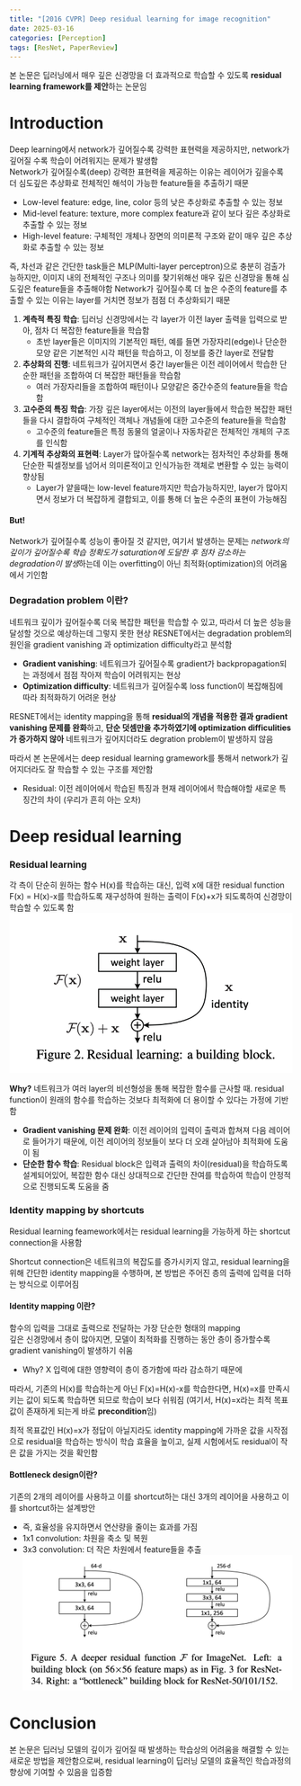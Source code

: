 ```yaml
---
title: "[2016 CVPR] Deep residual learning for image recognition"
date: 2025-03-16
categories: [Perception]
tags: [ResNet, PaperReview]
---
```


본 논문은 딥러닝에서 매우 깊은 신경망을 더 효과적으로 학습할 수 있도록 **residual learning framework를 제안**하는 논문임

# Introduction
Deep learning에서 network가 깊어질수록 강력한 표현력을 제공하지만, network가 깊어질 수록 학습이 어려워지는 문제가 발생함  
Network가 깊어질수록(deep) 강력한 표현력을 제공하는 이유는 레이어가 깊을수록 더 심도깊은 추상화로 전체적인 해석이 가능한 feature들을 추출하기 때문
- Low-level feature: edge, line, color 등의 낮은 추상화로 추출할 수 있는 정보
- Mid-level feature: texture, more complex feature과 같이 보다 깊은 추상화로 추출할 수 있는 정보
- High-level feature: 구체적인 개체나 장면의 의미론적 구조와 같이 매우 깊은 추상화로 추출할 수 있는 정보

즉, 차선과 같은 간단한 task들은 MLP(Multi-layer perceptron)으로 충분히 검출가능하지만, 이미지 내의 전체적인 구조나 의미를 찾기위해선 매우 깊은 신경망을 통해 심도깊은 feature들을 추출해야함 
Network가 깊어질수록 더 높은 수준의 feature를 추출할 수 있는 이유는 layer를 거치면 정보가 점점 더 추상화되기 때문  
1. **계측적 특징 학습**: 딥러닝 신경망에서는 각 layer가 이전 layer 출력을 입력으로 받아, 점차 더 복잡한 feature들을 학습함
    - 초반 layer들은 이미지의 기본적인 패턴, 예를 들면 가장자리(edge)나 단순한 모양 같은 기본적인 시각 패턴을 학습하고, 이 정보를 중간 layer로 전달함
2. **추상화의 진행**: 네트워크가 깊어지면서 중간 layer들은 이전 레이어에서 학습한 단순한 패턴을 조합하여 더 복잡한 패턴들을 학습함
    - 여러 가장자리들을 조합하여 패턴이나 모양같은 중간수준의 feature들을 학습함
3. **고수준의 특징 학습**: 가장 깊은 layer에서는 이전의 layer들에서 학습한 복잡한 패턴들을 다시 결합하여 구체적인 객체나 개념들에 대한 고수준의 feature들을 학습함
    - 고수준의 feature들은 특정 동물의 얼굴이나 자동차같은 전체적인 개체의 구조를 인식함
4. **기계적 추상화의 표현력**: Layer가 많아질수록 network는 점차적인 추상화를 통해 단순한 픽셀정보를 넘어서 의미론적이고 인식가능한 객체로 변환할 수 있는 능력이 향상됨
    - Layer가 얕을때는 low-level feature까지만 학습가능하지만, layer가 많아지면서 정보가 더 복잡하게 결합되고, 이를 통해 더 높은 수준의 표현이 가능해짐

#### But!
Network가 깊어질수록 성능이 좋아질 것 같지만, 여기서 발생하는 문제는 *network의 깊이가 깊어질수록 학습 정확도가 saturation에 도달한 후 점차 감소하는 degradation이 발생*하는데 이는 overfitting이 아닌 최적화(optimization)의 어려움에서 기인함

### Degradation problem 이란?

네트워크 깊이가 깊어질수록 더욱 복잡한 패턴을 학습할 수 있고, 따라서 더 높은 성능을 달성할 것으로 예상하는데 그렇지 못한 현상
RESNET에서는 degradation problem의 원인을 gradient vanishing 과 optimization difficulty라고 분석함
- **Gradient vanishing**: 네트워크가 깊어질수록 gradient가 backpropagation되는 과정에서 점점 작아져 학습이 어려워지는 현상
- **Optimization difficulty**: 네트워크가 깊어질수록 loss function이 복잡해짐에 따라 최적화하기 어려운 현상  

RESNET에서는 identity mapping을 통해 **residual의 개념을 적용한 결과 gradient vanishing 문제를 완화**하고, **단순 덧셈만을 추가하였기에 optimization difficulities가 증가하지 않아** 네트워크가 깊어지더라도 degration problem이 발생하지 않음

따라서 본 논문에서는 deep residual learning gramework를 통해서 network가 깊어지더라도 잘 학습할 수 있는 구조를 제안함
- Residual: 이전 레이어에서 학습된 특징과 현재 레이어에서 학습해야할 새로운 특징간의 차이 (우리가 흔히 아는 오차)

# Deep residual learning
### Residual learning
각 측이 단순히 원하는 함수 H(x)를 학습하는 대신, 입력 x에 대한 residual function F(x) = H(x)-x를 학습하도록 재구성하여 원하는 출력이 F(x)+x가 되도록하여 신경망이 학습할 수 있도록 함
![alt text](../assets/resnet_fig_1.png)

**Why?** 네트워크가 여러 layer의 비선형성을 통해 복잡한 함수를 근사할 때. residual function이 원래의 함수를 학습하는 것보다 최적화에 더 용이할 수 있다는 가정에 기반함
- **Gradient vanishing 문제 완화**: 이전 레이어의 입력이 출력과 합쳐져 다음 레이어로 들어가기 때문에, 이전 레이어의 정보들이 보다 더 오래 살아남아 최적화에 도움이 됨
- **단순한 함수 학습**: Residual block은 입력과 출력의 차이(residual)을 학습하도록 설계되어있어, 복잡한 함수 대신 상대적으로 간단한 잔여를 학습하여 학습이 안정적으로 진행되도록 도움을 줌

### Identity mapping by shortcuts
Residual learning feamework에서는 residual learning을 가능하게 하는 shortcut connection을 사용함

Shortcut connection은 네트워크의 복잡도를 증가시키지 않고, residual learning을 위해 간단한 identity mapping을 수행하며, 본 방법은 주어진 층의 출력에 입력을 더하는 방식으로 이루어짐

#### Identity mapping 이란?
함수의 입력을 그대로 출력으로 전달하는 가장 단순한 형태의 mapping  
깊은 신경망에서 층이 많아지면, 모델이 최적화를 진행하는 동안 층이 증가할수록 gradient vanishing이 발생하기 쉬움
- Why? X 입력에 대한 영향력이 층이 증가함에 따라 감소하기 때문에

따라서, 기존의 H(x)를 학습하는게 아닌 F(x)=H(x)-x를 학습한다면, H(x)=x를 만족시키는 값이 되도록 학습하면 되므로 학습이 보다 쉬워짐 (여기서, H(x)=x라는 최적 목표값이 존재하게 되는게 바로 **precondition**임)

최적 목표값인 H(x)=x가 정답이 아닐지라도 identity mapping에 가까운 값을 시작점으로 residual을 학습하는 방식이 학습 효율을 높이고, 실제 시험에서도 residual이 작은 값을 가지는 것을 확인함

#### Bottleneck design이란?
기존의 2개의 레이어를 사용하고 이를 shortcut하는 대신 3개의 레이어을 사용하고 이를 shortcut하는 설계방안
- 즉, 효율성을 유지하면서 연산량을 줄이는 효과를 가짐
- 1x1 convolution: 차원을 축소 및 복원
- 3x3 convolution: 더 작은 차원에서 feature들을 추출
![alt_text](../assets/resnet_fig_2.png)

# Conclusion
본 논문은 딥러닝 모델의 깊이가 깊어질 때 발생하는 학습상의 어려움을 해결할 수 있는 새로운 방법을 제안함으로써, residual learning이 딥러닝 모델의 효율적인 학습과정의 향상에 기여할 수 있음을 입증함

